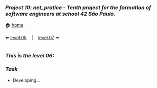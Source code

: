 ### _Project 10: net_pratice - Tenth project for the formation of software engineers at school 42 São Paulo._

🏠 [home](https://github.com/Vinicius-Santoro/42-formation-lvl2-10.net_pratice)<br><br>
⬅ [level 05](https://github.com/Vinicius-Santoro/42-formation-lvl2-10.net_pratice/blob/main/readmes/level05.md) &nbsp;&nbsp;&nbsp;|&nbsp;&nbsp;&nbsp; [level 07](https://github.com/Vinicius-Santoro/42-formation-lvl2-10.net_pratice/blob/main/readmes/level07.md) ➡
<h1></h1>

### _This is the level 06:_

### _Task_
- Developing...

